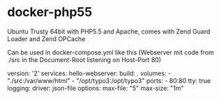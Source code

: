 # docker-php55
Ubuntu Trusty 64bit with PHP5.5 and Apache, comes with Zend Guard Loader and Zend OPCache

Can be used in docker-compose.yml like this (Webserver mit code from ./src in the Document-Root listening on Host-Port 80)

version: '2'
services:
  hello-webserver:
    build: .
    volumes:
      - "./src:/var/www/html"
      - "/opt/typo3:/opt/typo3"
    ports:
      - 80:80
    tty: true
    logging:
      driver: json-file
      options:
        max-file: "5"
        max-size: "1m"
